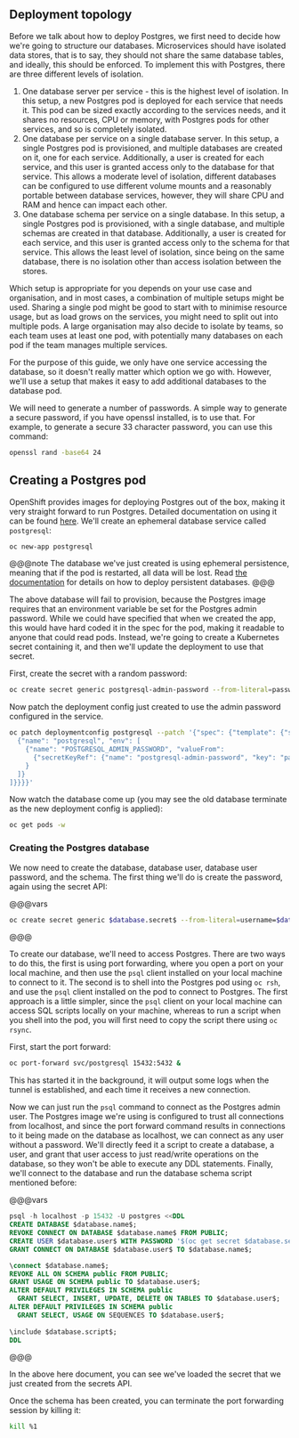## Deployment topology

Before we talk about how to deploy Postgres, we first need to decide how we're going to structure our databases. Microservices should have isolated data stores, that is to say, they should not share the same database tables, and ideally, this should be enforced. To implement this with Postgres, there are three different levels of isolation.

1. One database server per service - this is the highest level of isolation. In this setup, a new Postgres pod is deployed for each service that needs it. This pod can be sized exactly according to the services needs, and it shares no resources, CPU or memory, with Postgres pods for other services, and so is completely isolated.
2. One database per service on a single database server. In this setup, a single Postgres pod is provisioned, and multiple databases are created on it, one for each service. Additionally, a user is created for each service, and this user is granted access only to the database for that service. This allows a moderate level of isolation, different databases can be configured to use different volume mounts and a reasonably portable between database services, however, they will share CPU and RAM and hence can impact each other.
3. One database schema per service on a single database. In this setup, a single Postgres pod is provisioned, with a single database, and multiple schemas are created in that database. Additionally, a user is created for each service, and this user is granted access only to the schema for that service. This allows the least level of isolation, since being on the same database, there is no isolation other than access isolation between the stores.

Which setup is appropriate for you depends on your use case and organisation, and in most cases, a combination of multiple setups might be used. Sharing a single pod might be good to start with to minimise resource usage, but as load grows on the services, you might need to split out into multiple pods. A large organisation may also decide to isolate by teams, so each team uses at least one pod, with potentially many databases on each pod if the team manages multiple services.

For the purpose of this guide, we only have one service accessing the database, so it doesn't really matter which option we go with. However, we'll use a setup that makes it easy to add additional databases to the database pod.

We will need to generate a number of passwords. A simple way to generate a secure password, if you have openssl installed, is to use that. For example, to generate a secure 33 character password, you can use this command:

```sh
openssl rand -base64 24
```

## Creating a Postgres pod

OpenShift provides images for deploying Postgres out of the box, making it very straight forward to run Postgres. Detailed documentation on using it can be found [here](https://docs.openshift.com/container-platform/latest/using_images/db_images/postgresql.html). We'll create an ephemeral database service called `postgresql`:

```sh
oc new-app postgresql
```

@@@note
The database we've just created is using ephemeral persistence, meaning that if the pod is restarted, all data will be lost. Read [the documentation](https://docs.openshift.com/container-platform/latest/using_images/db_images/postgresql.html) for details on how to deploy persistent databases.
@@@

The above database will fail to provision, because the Postgres image requires that an environment variable be set for the Postgres admin password. While we could have specified that when we created the app, this would have hard coded it in the spec for the pod, making it readable to anyone that could read pods. Instead, we're going to create a Kubernetes secret containing it, and then we'll update the deployment to use that secret.

First, create the secret with a random password:

```sh
oc create secret generic postgresql-admin-password --from-literal=password="$(openssl rand -base64 24)"
```

Now patch the deployment config just created to use the admin password configured in the service.

```sh
oc patch deploymentconfig postgresql --patch '{"spec": {"template": {"spec": {"containers": [
  {"name": "postgresql", "env": [
    {"name": "POSTGRESQL_ADMIN_PASSWORD", "valueFrom": 
      {"secretKeyRef": {"name": "postgresql-admin-password", "key": "password"}}
    }
  ]}
]}}}}'
```

Now watch the database come up (you may see the old database terminate as the new deployment config is applied):

```sh
oc get pods -w
```

### Creating the Postgres database

We now need to create the database, database user, database user password, and the schema. The first thing we'll do is create the password, again using the secret API:

@@@vars
```sh
oc create secret generic $database.secret$ --from-literal=username=$database.user$ --from-literal=password="$(openssl rand -base64 24)"
```
@@@

To create our database, we'll need to access Postgres. There are two ways to do this, the first is using port forwarding, where you open a port on your local machine, and then use the `psql` client installed on your local machine to connect to it. The second is to shell into the Postgres pod using `oc rsh`, and use the `psql` client installed on the pod to connect to Postgres. The first approach is a little simpler, since the `psql` client on your local machine can access SQL scripts locally on your machine, whereas to run a script when you shell into the pod, you will first need to copy the script there using `oc rsync`.

First, start the port forward:

```sh
oc port-forward svc/postgresql 15432:5432 &
```

This has started it in the background, it will output some logs when the tunnel is established, and each time it receives a new connection.

Now we can just run the `psql` command to connect as the Postgres admin user. The Postgres image we're using is configured to trust all connections from localhost, and since the port forward command results in connections to it being made on the database as localhost, we can connect as any user without a password. We'll directly feed it a script to create a database, a user, and grant that user access to just read/write operations on the database, so they won't be able to execute any DDL statements. Finally, we'll connect to the database and run the database schema script mentioned before:

@@@vars
```sql
psql -h localhost -p 15432 -U postgres <<DDL
CREATE DATABASE $database.name$;
REVOKE CONNECT ON DATABASE $database.name$ FROM PUBLIC;
CREATE USER $database.user$ WITH PASSWORD '$(oc get secret $database.secret$ -o jsonpath='{.data.password}' | base64 --decode)';
GRANT CONNECT ON DATABASE $database.user$ TO $database.name$;

\connect $database.name$;
REVOKE ALL ON SCHEMA public FROM PUBLIC;
GRANT USAGE ON SCHEMA public TO $database.user$;
ALTER DEFAULT PRIVILEGES IN SCHEMA public
  GRANT SELECT, INSERT, UPDATE, DELETE ON TABLES TO $database.user$;
ALTER DEFAULT PRIVILEGES IN SCHEMA public
  GRANT SELECT, USAGE ON SEQUENCES TO $database.user$;
  
\include $database.script$;
DDL
```
@@@

In the above here document, you can see we've loaded the secret that we just created from the secrets API.

Once the schema has been created, you can terminate the port forwarding session by killing it:

```sh
kill %1
```